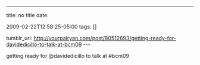---
title: no title
date:

 2009-02-22T12:58:25-05:00 
tags:  []

tumblr_url:
http://yourpalryan.com/post/80512693/getting-ready-for-davidedicillo-to-talk-at-bcm09
\-\--

getting ready for \@davidedicillo to talk at \#bcm09
